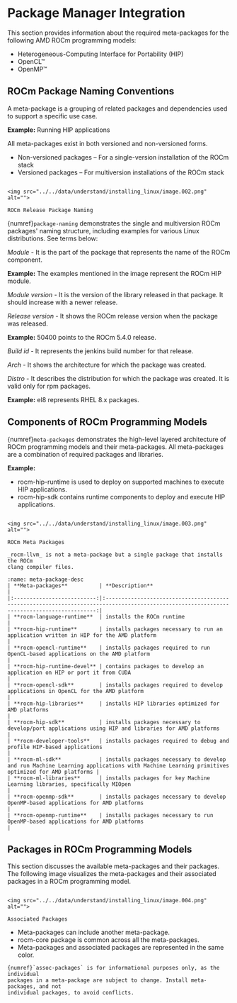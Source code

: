 # Package Manager Integration

This section provides information about the required meta-packages for the
following AMD ROCm programming models:

- Heterogeneous-Computing Interface for Portability (HIP)
- OpenCL™
- OpenMP™

## ROCm Package Naming Conventions

A meta-package is a grouping of related packages and dependencies used to
support a specific use case.

**Example:** Running HIP applications

All meta-packages exist in both versioned and non-versioned forms.

- Non-versioned packages – For a single-version installation of the ROCm stack
- Versioned packages – For multiversion installations of the ROCm stack

```{figure-md} package-naming

<img src="../../data/understand/installing_linux/image.002.png" alt="">

ROCm Release Package Naming
```

{numref}`package-naming` demonstrates the single and multiversion ROCm packages' naming
structure, including examples for various Linux distributions. See terms below:

_Module_ - It is the part of the package that represents the name of the ROCm
component.

**Example:** The examples mentioned in the image represent the ROCm HIP module.

_Module version_ - It is the version of the library released in that package. It
should increase with a newer release.

_Release version_ - It shows the ROCm release version when the package was
released.

**Example:** 50400 points to the ROCm 5.4.0 release.

_Build id_ - It represents the jenkins build number for that release.

_Arch_ - It shows the architecture for which the package was created.

_Distro_ - It describes the distribution for which the package was created. It is
valid only for rpm packages.

**Example:** el8 represents RHEL 8.x packages.

## Components of ROCm Programming Models

{numref}`meta-packages` demonstrates the high-level layered architecture of ROCm
programming models and their meta-packages. All meta-packages are a combination
of required packages and libraries.

**Example:**

- rocm-hip-runtime is used to deploy on supported machines to execute HIP
applications.
- rocm-hip-sdk contains runtime components to deploy and execute HIP
applications.

```{figure-md} meta-packages

<img src="../../data/understand/installing_linux/image.003.png" alt="">

ROCm Meta Packages
```

```{note}
_rocm-llvm_ is not a meta-package but a single package that installs the ROCm
clang compiler files.
```

```{table} Meta-packages and Their Descriptions
:name: meta-package-desc
| **Meta-packages**          | **Description**                                                                                                                           |
|:--------------------------:|:-----------------------------------------------------------------------------------------------------------------------------------------:|
| **rocm-language-runtime**  | installs the ROCm runtime                                                                                                                 |
| **rocm-hip-runtime**       | installs packages necessary to run an application written in HIP for the AMD platform                                                     |
| **rocm-opencl-runtime**    | installs packages required to run OpenCL-based applications on the AMD platform                                                           |
| **rocm-hip-runtime-devel** | contains packages to develop an application on HIP or port it from CUDA                                                                   |
| **rocm-opencl-sdk**        | installs packages required to develop applications in OpenCL for the AMD platform                                                         |
| **rocm-hip-libraries**     | installs HIP libraries optimized for AMD platforms                                                                                        |
| **rocm-hip-sdk**           | installs packages necessary to develop/port applications using HIP and libraries for AMD platforms                                        |
| **rocm-developer-tools**   | installs packages required to debug and profile HIP-based applications                                                                    |
| **rocm-ml-sdk**            | installs packages necessary to develop and run Machine Learning applications with Machine Learning primitives optimized for AMD platforms |
| **rocm-ml-libraries**      | installs packages for key Machine Learning libraries, specifically MIOpen                                                                 |
| **rocm-openmp-sdk**        | installs packages necessary to develop OpenMP-based applications for AMD platforms                                                        |
| **rocm-openmp-runtime**    | installs packages necessary to run OpenMP-based applications for AMD platforms                                                            |
```

## Packages in ROCm Programming Models

This section discusses the available meta-packages and their packages. The
following image visualizes the meta-packages and their associated packages in a
ROCm programming model.

```{figure-md} assoc-packages

<img src="../../data/understand/installing_linux/image.004.png" alt="">

Associated Packages
```

- Meta-packages can include another meta-package.
- rocm-core package is common across all the meta-packages.
- Meta-packages and associated packages are represented in the same color.

```{note}
{numref}`assoc-packages` is for informational purposes only, as the individual
packages in a meta-package are subject to change. Install meta-packages, and not
individual packages, to avoid conflicts.
```
